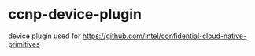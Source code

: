 # ccnp-device-plugin
device plugin used for https://github.com/intel/confidential-cloud-native-primitives
